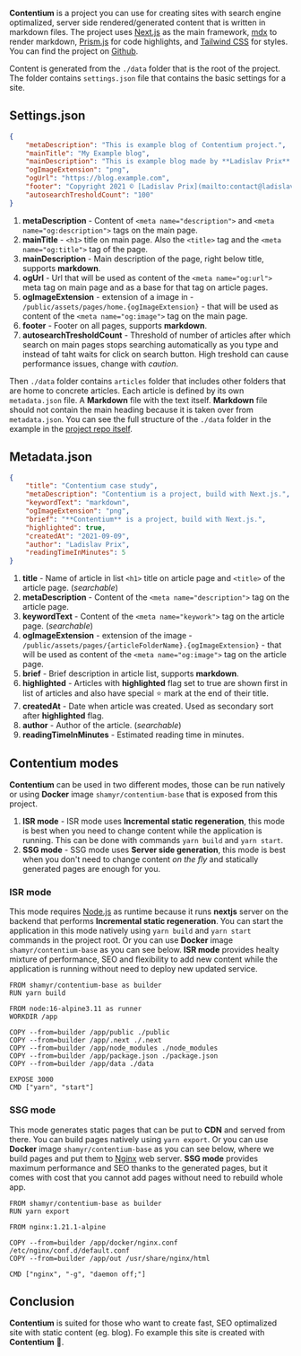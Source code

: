 **Contentium** is a project you can use for creating sites with search engine optimalized, server side rendered/generated content that is written in markdown files. The project uses [Next.js](https://nextjs.org/) as the main framework, [mdx](https://mdxjs.com/) to render markdown, [Prism.js](https://prismjs.com/) for code highlights, and [Tailwind CSS](https://tailwindcss.com/) for styles. You can find the project on [Github](https://github.com/prixladi/contentium).

Content is generated from the `./data` folder that is the root of the project. The folder contains `settings.json` file that contains the basic settings for a site.

## Settings.json

```json
{
    "metaDescription": "This is example blog of Contentium project.",
    "mainTitle": "My Example blog",
    "mainDescription": "This is example blog made by **Ladislav Prix**.",
    "ogImageExtension": "png",
    "ogUrl": "https://blog.example.com",
    "footer": "Copyright 2021 © [Ladislav Prix](mailto:contact@ladislavprix.cz)",
    "autosearchTresholdCount": "100"
}
```

1. **metaDescription** - Content of `<meta name="description">` and `<meta name="og:description">` tags on the main page.
2. **mainTitle** - `<h1>` title on main page. Also the `<title>` tag and the `<meta name="og:title">` tag of the page.
3. **mainDescription** - Main description of the page, right below title, supports **markdown**.
5. **ogUrl** - Url that will be used as content of the `<meta name="og:url">` meta tag on main page and as a base for that tag on article pages.
4. **ogImageExtension** - extension of a image in - `/public/assets/pages/home.{ogImageExtension}` - that will be used as content of the `<meta name="og:image">` tag on the main page.
6. **footer** - Footer on all pages, supports **markdown**.
7. **autosearchTresholdCount** - Threshold of number of articles after which search on main pages stops searching automatically as you type and instead of taht waits for click on search button. High treshold can cause performance issues, change with *caution*.

Then `./data` folder contains `articles` folder that includes other folders that are home to concrete articles. Each article is defined by its own `metadata.json` file. A **Markdown** file with the text itself. **Markdown** file should not contain the main heading because it is taken over from `metadata.json`. You can see the full structure of the `./data` folder in the example in the [project repo itself](https://github.com/prixladi/contentium).

## Metadata.json

```json 
{
    "title": "Contentium case study",
    "metaDescription": "Contentium is a project, build with Next.js.",
    "keywordText": "markdown",
    "ogImageExtension": "png",
    "brief": "**Contentium** is a project, build with Next.js.",
    "highlighted": true,
    "createdAt": "2021-09-09",
    "author": "Ladislav Prix",
    "readingTimeInMinutes": 5
}
```

1. **title** - Name of article in list `<h1>` title on article page and `<title>` of the article page. (*searchable*)
2. **metaDescription** - Content of the `<meta name="description">` tag on the article page.
3. **keywordText** - Content of the `<meta name="keywork">` tag on the article page. (*searchable*)
4. **ogImageExtension** - extension of the image - `/public/assets/pages/{articleFolderName}.{ogImageExtension}` - that will be used as content of the `<meta name="og:image">` tag on the article page.
5. **brief** - Brief description in article list, supports **markdown**.
6. **highlighted** - Articles with **highlighted** flag set to true are shown first in list of articles and also have special ⭐ mark at the end of their title.
7. **createdAt** - Date when article was created. Used as secondary sort after **highlighted** flag. 
8. **author** - Author of the article. (*searchable*)
9. **readingTimeInMinutes** - Estimated reading time in minutes.

## Contentium modes

**Contentium** can be used in two different modes, those can be run natively or using **Docker** image `shamyr/contentium-base` that is exposed from this project.

1. **ISR mode** - ISR mode uses **Incremental static regeneration**, this mode is best when you need to change content while the application is running. This can be done with commands `yarn build` and `yarn start`.
2. **SSG mode** - SSG mode uses **Server side generation**, this mode is best when you don't need to change content *on the fly* and statically generated pages are enough for you. 

### ISR mode

This mode requires [Node.js](https://nodejs.org/en/) as runtime because it runs **nextjs** server on the backend that performs **Incremental static regeneration**. You can start the application in this mode natively using `yarn build` and `yarn start` commands in the project root. Or you can use **Docker** image `shamyr/contentium-base` as you can see below. **ISR mode** provides healty mixture of performance, SEO and flexibility to add new content while the application is running without need to deploy new updated service.   

```docker
FROM shamyr/contentium-base as builder
RUN yarn build

FROM node:16-alpine3.11 as runner
WORKDIR /app

COPY --from=builder /app/public ./public
COPY --from=builder /app/.next ./.next
COPY --from=builder /app/node_modules ./node_modules
COPY --from=builder /app/package.json ./package.json
COPY --from=builder /app/data ./data

EXPOSE 3000
CMD ["yarn", "start"]
```

### SSG mode

This mode generates static pages that can be put to **CDN** and served from there. You can build pages natively using `yarn export`. Or you can use **Docker** image `shamyr/contentium-base` as you can see below, where we build pages and put them to [Nginx](https://www.nginx.com/) web server. **SSG mode** provides maximum performance and SEO thanks to the generated pages, but it comes with cost that you cannot add pages without need to rebuild whole app.

```docker
FROM shamyr/contentium-base as builder
RUN yarn export

FROM nginx:1.21.1-alpine

COPY --from=builder /app/docker/nginx.conf /etc/nginx/conf.d/default.conf
COPY --from=builder /app/out /usr/share/nginx/html

CMD ["nginx", "-g", "daemon off;"]
```

## Conclusion

**Contentium** is suited for those who want to create fast, SEO optimalized site with static content (eg. blog). Fo example this site is created with **Contentium** 🙂.